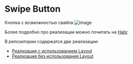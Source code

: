 # Swipe Button

Кнопка с возможностью свайпа
![image](image/swipe-buttons.gif)

Более подробно про реализации можно почитать на [Habr](https://habr.com/ru/companies/skbkontur/articles/811877/)

В репозитории содержатся две реализации:

- [Реализация с использованием Layout](app/src/main/java/ru/kontur/swipe/button/optimalSwipeButton)
- [Реализация без использования Layout](app/src/main/java/ru/kontur/swipe/button/notOptimalSwipeButton/NotOptimalSwipeButton.kt) 